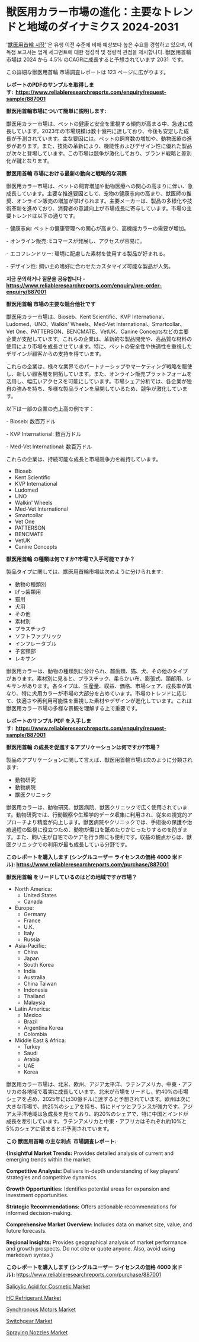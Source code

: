 <p><h1>獣医用カラー市場の進化：主要なトレンドと地域のダイナミクス 2024-2031</h1></p><p>'<a href="https://www.reliableresearchreports.com/veterinary-collars-r887001?utm_campaign=110&utm_medium=36&utm_source=Github&utm_content=ia&utm_term=22102024&utm_id=veterinary-collars">獣医用首輪 시장'</a>'은 유행 이전 수준에 비해 예상보다 높은 수요를 경험하고 있으며, 이 독점 보고서는 업계 세그먼트에 대한 정성적 및 정량적 관점을 제시합니다. 獣医用首輪 市場は 2024 から 4.5% のCAGRに成長すると予想されています 2031&nbsp; です。</p>
<p>この詳細な獣医用首輪 市場調査レポートは 123 ページに広がります。</p>
<p><strong>レポートのPDFのサンプルを取得します</strong><strong>:&nbsp;&nbsp;<a href="https://www.reliableresearchreports.com/enquiry/request-sample/887001?utm_campaign=110&utm_medium=36&utm_source=Github&utm_content=ia&utm_term=22102024&utm_id=veterinary-collars">https://www.reliableresearchreports.com/enquiry/request-sample/887001</a></strong></p>
<p><strong>獣医用首輪市場について簡単に説明します:</strong></p>
<p><p>獣医用カラー市場は、ペットの健康と安全を重視する傾向が高まる中、急速に成長しています。2023年の市場規模は数十億円に達しており、今後も安定した成長が予測されています。主な要因には、ペットの飼育数の増加や、動物医療の進歩があります。また、技術の革新により、機能性およびデザイン性に優れた製品が次々と登場しています。この市場は競争が激化しており、ブランド戦略と差別化が鍵となります。</p></p>
<p><strong>獣医用首輪 市場における最新の動向と戦略的な洞察</strong></p>
<p><p>獣医用カラー市場は、ペットの飼育増加や動物医療への関心の高まりに伴い、急成長しています。主要な推進要因として、宠物の健康志向の高まり、獣医師の推奨、オンライン販売の増加が挙げられます。主要メーカーは、製品の多様化や技術革新を進めており、消費者の意識向上が市場成長に寄与しています。市場の主要トレンドは以下の通りです。</p><p>- 健康志向: ペットの健康管理への関心が高まり、高機能カラーの需要が増加。</p><p>- オンライン販売: Eコマースが発展し、アクセスが容易に。</p><p>- エコフレンドリー: 環境に配慮した素材を使用する製品が好まれる。 </p><p>- デザイン性: 飼い主の嗜好に合わせたカスタマイズ可能な製品が人気。</p></p>
<p><strong>지금 문의하거나 질문을 공유합니다</strong><strong>&nbsp;</strong>-<strong><a href="https://www.reliableresearchreports.com/enquiry/pre-order-enquiry/887001?utm_campaign=110&utm_medium=36&utm_source=Github&utm_content=ia&utm_term=22102024&utm_id=veterinary-collars">https://www.reliableresearchreports.com/enquiry/pre-order-enquiry/887001</a></strong></p>
<p><strong>獣医用首輪 市場の主要な競合他社です</strong></p>
<p><p>獣医用カラー市場は、Bioseb、Kent Scientific、KVP International、Ludomed、UNO、Walkin' Wheels、Med-Vet International、Smartcollar、Vet One、PATTERSON、BENCMATE、VetUK、Canine Conceptsなどの主要企業が支配しています。これらの企業は、革新的な製品開発や、高品質な材料の使用により市場を成長させています。特に、ペットの安全性や快適性を重視したデザインが顧客からの支持を得ています。</p><p>これらの企業は、様々な業界でのパートナーシップやマーケティング戦略を駆使し、新しい顧客層を開拓しています。また、オンライン販売プラットフォームを活用し、幅広いアクセスを可能にしています。市場シェア分析では、各企業が独自の強みを持ち、多様な製品ラインを展開しているため、競争が激化しています。</p><p>以下は一部の企業の売上高の例です：</p><p>- Bioseb: 数百万ドル</p><p>- KVP International: 数百万ドル</p><p>- Med-Vet International: 数百万ドル</p><p>これらの企業は、持続可能な成長と市場競争力を維持しています。</p></p>
<p><ul><li>Bioseb</li><li>Kent Scientific</li><li>KVP International</li><li>Ludomed</li><li>UNO</li><li>Walkin' Wheels</li><li>Med-Vet International</li><li>Smartcollar</li><li>Vet One</li><li>PATTERSON</li><li>BENCMATE</li><li>VetUK</li><li>Canine Concepts</li></ul></p>
<p><strong>獣医用首輪 の種類は何ですか?市場で入手可能ですか？</strong></p>
<p>製品タイプに関しては、獣医用首輪市場は次のように分けられます:</p>
<p><ul><li>動物の種類別</li><li>げっ歯類用</li><li>猫用</li><li>犬用</li><li>その他</li><li>素材別</li><li>プラスチック</li><li>ソフトファブリック</li><li>インフレータブル</li><li>子宮頸部</li><li>レキサン</li></ul></p>
<p><p>獣医用カラーは、動物の種類別に分けられ、齧歯類、猫、犬、その他のタイプがあります。素材別に見ると、プラスチック、柔らかい布、膨張式、頸部用、レキサンがあります。各タイプは、生産量、収益、価格、市場シェア、成長率が異なり、特に犬用カラーが市場の大部分を占めています。市場のトレンドに応じて、快適さや再利用可能性を重視した素材やデザインが進化しています。これは獣医用カラー市場の多様な景観を理解する上で重要です。</p></p>
<p><strong>レポートのサンプル PDF を入手します:&nbsp;</strong><strong>&nbsp;<a href="https://www.reliableresearchreports.com/enquiry/request-sample/887001?utm_campaign=110&utm_medium=36&utm_source=Github&utm_content=ia&utm_term=22102024&utm_id=veterinary-collars">https://www.reliableresearchreports.com/enquiry/request-sample/887001</a></strong></p>
<p><strong>獣医用首輪 の成長を促進するアプリケーションは何ですか?市場？</strong></p>
<p>製品のアプリケーションに関して言えば、獣医用首輪市場は次のように分類されます:</p>
<p><ul><li>動物研究</li><li>動物病院</li><li>獣医クリニック</li></ul></p>
<p><p>獣医用カラーは、動物研究、獣医病院、獣医クリニックで広く使用されています。動物研究では、行動観察や生理学的データ収集に利用され、従来の視覚的アプローチより精度が向上します。獣医病院やクリニックでは、手術後の保護や治癒過程の監視に役立つため、動物が傷口を舐めたりかじったりするのを防ぎます。また、飼い主が自宅でのケアを行う際にも便利です。収益の観点からは、獣医クリニックでの利用が最も成長している分野です。</p></p>
<p><strong>このレポートを購入します (シングルユーザー ライセンスの価格 4000 米ドル):</strong><strong>&nbsp;<a href="https://www.reliableresearchreports.com/purchase/887001?utm_campaign=110&utm_medium=36&utm_source=Github&utm_content=ia&utm_term=22102024&utm_id=veterinary-collars">https://www.reliableresearchreports.com/purchase/887001</a></strong></p>
<p><strong>獣医用首輪 をリードしているのはどの地域ですか市場？</strong></p>
<p><ul>
    <li>
        North America:
        <ul>
            <li>United States</li>
            <li>Canada</li>
        </ul>
    </li>
    <li>
        Europe:
        <ul>
            <li>Germany</li>
            <li>France</li>
            <li>U.K.</li>
            <li>Italy</li>
            <li>Russia</li>
        </ul>
    </li>
    <li>
        Asia-Pacific:
        <ul>
            <li>China</li>
            <li>Japan</li>
            <li>South Korea</li>
            <li>India</li>
            <li>Australia</li>
            <li>China Taiwan</li>
            <li>Indonesia</li>
            <li>Thailand</li>
            <li>Malaysia</li>
        </ul>
    </li>
    <li>
        Latin America:
        <ul>
            <li>Mexico</li>
            <li>Brazil</li>
            <li>Argentina Korea</li>
            <li>Colombia</li>
        </ul>
    </li>
    <li>
        Middle East & Africa:
        <ul>
            <li>Turkey</li>
            <li>Saudi</li>
            <li>Arabia</li>
            <li>UAE</li>
            <li>Korea</li>
        </ul>
    </li>
    </ul></p>
<p><p>獣医用カラー市場は、北米、欧州、アジア太平洋、ラテンアメリカ、中東・アフリカの各地域で着実に成長しています。北米が市場をリードし、約40%の市場シェアを占め、2025年には30億ドルに達すると予想されています。欧州は次に大きな市場で、約25%のシェアを持ち、特にドイツとフランスが強力です。アジア太平洋地域は急成長を見せており、約20%のシェアで、特に中国とインドが成長を牽引しています。ラテンアメリカと中東・アフリカはそれぞれ約10%と5%のシェアに留まるとボ予測されています。</p></p>
<p><strong>この 獣医用首輪 の主な利点&nbsp; 市場調査レポート:</strong></p>
<p><strong>{Insightful Market Trends:</strong> Provides detailed analysis of current and emerging trends within the market.</p>
<p><strong>Competitive Analysis:</strong> Delivers in-depth understanding of key players' strategies and competitive dynamics.</p>
<p><strong>Growth Opportunities:</strong> Identifies potential areas for expansion and investment opportunities.</p>
<p><strong>Strategic Recommendations:</strong> Offers actionable recommendations for informed decision-making.</p>
<p><strong>Comprehensive Market Overview: </strong>Includes data on market size, value, and future forecasts.</p>
<p><strong>Regional Insights: </strong>Provides geographical analysis of market performance and growth prospects. Do not cite or quote anyone. Also, avoid using markdown syntax.}</p>
<p><strong>このレポートを購入します (シングルユーザー ライセンスの価格 4000 米ドル):&nbsp;</strong><a href="https://www.reliableresearchreports.com/purchase/887001?utm_campaign=110&utm_medium=36&utm_source=Github&utm_content=ia&utm_term=22102024&utm_id=veterinary-collars">https://www.reliableresearchreports.com/purchase/887001</a></p>
<p><p><a href="https://github.com/CarolynWatkins697/Market-Research-Report-List-1/blob/main/salicylic-acid-for-cosmetic-market.md?utm_campaign=110&utm_medium=36&utm_source=Github&utm_content=ia&utm_term=22102024&utm_id=veterinary-collars">Salicylic Acid for Cosmetic Market</a></p><p><a href="https://github.com/lambertr3e8v/Market-Research-Report-List-1/blob/main/hc-refrigerant-market.md?utm_campaign=110&utm_medium=36&utm_source=Github&utm_content=ia&utm_term=22102024&utm_id=veterinary-collars">HC Refrigerant Market</a></p><p><a href="https://www.linkedin.com/pulse/synchronous-motors-market-shifts-strategic-analysis-2024-2031-iyn8e?utm_campaign=110&utm_medium=36&utm_source=Github&utm_content=ia&utm_term=22102024&utm_id=veterinary-collars">Synchronous Motors Market</a></p><p><a href="https://www.linkedin.com/pulse/evaluating-switchgear-market-trends-growth-opportunities-region-x5j7e?utm_campaign=110&utm_medium=36&utm_source=Github&utm_content=ia&utm_term=22102024&utm_id=veterinary-collars">Switchgear Market</a></p><p><a href="https://issuu.com/reportprime-2/docs/spraying-nozzles-market-size-2030.p_e3300c4d84f621?utm_campaign=110&utm_medium=36&utm_source=Github&utm_content=ia&utm_term=22102024&utm_id=veterinary-collars">Spraying Nozzles Market</a></p></p>
<p>&nbsp;</p>